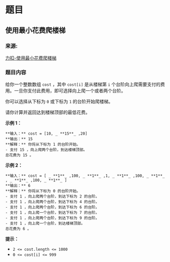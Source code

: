 # 题目

## 使用最小花费爬楼梯

### 来源:

[力扣-使用最小花费爬楼梯](https://leetcode.cn/problems/min-cost-climbing-stairs/)

### 题目内容

给你一个整数数组 `cost` ，其中 `cost[i]` 是从楼梯第 `i`
个台阶向上爬需要支付的费用。一旦你支付此费用，即可选择向上爬一个或者两个台阶。

你可以选择从下标为 `0` 或下标为 `1` 的台阶开始爬楼梯。

请你计算并返回达到楼梯顶部的最低花费。



**示例 1：**

    
    
    **输入：** cost = [10, _ **15**_ ,20]
    **输出：** 15
    **解释：** 你将从下标为 1 的台阶开始。
    - 支付 15 ，向上爬两个台阶，到达楼梯顶部。
    总花费为 15 。
    

**示例 2：**

    
    
    **输入：** cost = [ _ **1**_ ,100, _ **1**_ ,1, _ **1**_ ,100, _ **1**_ , _ **1**_ ,100, _ **1**_ ]
    **输出：** 6
    **解释：** 你将从下标为 0 的台阶开始。
    - 支付 1 ，向上爬两个台阶，到达下标为 2 的台阶。
    - 支付 1 ，向上爬两个台阶，到达下标为 4 的台阶。
    - 支付 1 ，向上爬两个台阶，到达下标为 6 的台阶。
    - 支付 1 ，向上爬一个台阶，到达下标为 7 的台阶。
    - 支付 1 ，向上爬两个台阶，到达下标为 9 的台阶。
    - 支付 1 ，向上爬一个台阶，到达楼梯顶部。
    总花费为 6 。
    



**提示：**

  * `2 <= cost.length <= 1000`
  * `0 <= cost[i] <= 999`

